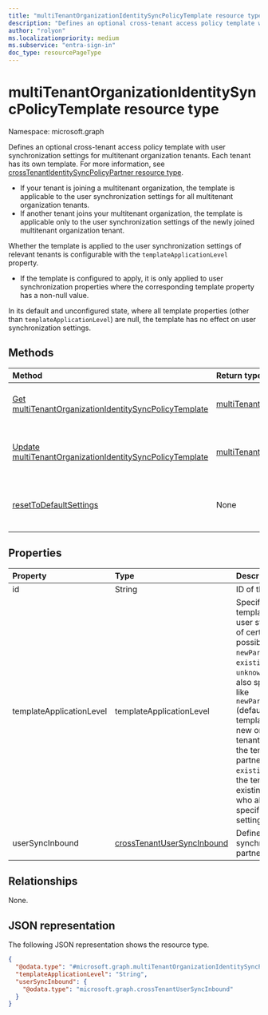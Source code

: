 ```yaml
---
title: "multiTenantOrganizationIdentitySyncPolicyTemplate resource type"
description: "Defines an optional cross-tenant access policy template with user synchronization settings for multitenant organization tenants."
author: "rolyon"
ms.localizationpriority: medium
ms.subservice: "entra-sign-in"
doc_type: resourcePageType
---
```


# multiTenantOrganizationIdentitySyncPolicyTemplate resource type

Namespace: microsoft.graph

Defines an optional cross-tenant access policy template with user synchronization settings for multitenant organization tenants. Each tenant has its own template. For more information, see [crossTenantIdentitySyncPolicyPartner resource type](crosstenantidentitysyncpolicypartner.md).

* If your tenant is joining a multitenant organization, the template is applicable to the user synchronization settings for all multitenant organization tenants.
* If another tenant joins your multitenant organization, the template is applicable only to the user synchronization settings of the newly joined multitenant organization tenant.

Whether the template is applied to the user synchronization settings of relevant tenants is configurable with the `templateApplicationLevel` property.

* If the template is configured to apply, it is only applied to user synchronization properties where the corresponding template property has a non-null value.

In its default and unconfigured state, where all template properties (other than `templateApplicationLevel`) are null, the template has no effect on user synchronization settings.

## Methods
|Method|Return type|Description|
|:---|:---|:---|
|[Get multiTenantOrganizationIdentitySyncPolicyTemplate](../api/multitenantorganizationidentitysyncpolicytemplate-get.md)|[multiTenantOrganizationIdentitySyncPolicyTemplate](../resources/multitenantorganizationidentitysyncpolicytemplate.md)|Get the user synchronization settings of the template.|
|[Update multiTenantOrganizationIdentitySyncPolicyTemplate](../api/multitenantorganizationidentitysyncpolicytemplate-update.md)|[multiTenantOrganizationIdentitySyncPolicyTemplate](../resources/multitenantorganizationidentitysyncpolicytemplate.md)|Update the user synchronization settings of the template.|
|[resetToDefaultSettings](../api/multitenantorganizationidentitysyncpolicytemplate-resettodefaultsettings.md)|None|Reset the user synchronization settings of the template to the default values.|

## Properties
|Property|Type|Description|
|:---|:---|:---|
|id|String|ID of the template. Key.|
|templateApplicationLevel|templateApplicationLevel|Specifies whether the template will be applied to user synchronization settings of certain tenants. The possible values are: `none`, `newPartners`, `existingPartners`, `unknownFutureValue`. You can also specify multiple values like `newPartners,existingPartners` (default). `none` indicates the template isn't applied to any new or existing partner tenants. `newPartners` indicates the template is applied to new partner tenants. `existingPartners` indicates the template is applied to existing partner tenants, those who already had partner-specific user synchronization settings in place.|
|userSyncInbound|[crossTenantUserSyncInbound](../resources/crosstenantusersyncinbound.md)|Defines whether users can be synchronized from the partner tenant.|

## Relationships
None.

## JSON representation
The following JSON representation shows the resource type.
<!-- {
  "blockType": "resource",
  "keyProperty": "id",
  "@odata.type": "microsoft.graph.multiTenantOrganizationIdentitySyncPolicyTemplate",
  "openType": false
}
-->
``` json
{
  "@odata.type": "#microsoft.graph.multiTenantOrganizationIdentitySyncPolicyTemplate",
  "templateApplicationLevel": "String",
  "userSyncInbound": {
    "@odata.type": "microsoft.graph.crossTenantUserSyncInbound"
  }
}
```

